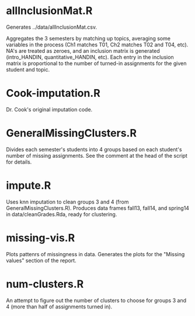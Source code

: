 # allInclusionMat.R

Generates ../data/allInclusionMat.csv.

Aggregates the 3 semesters by matching up topics, averaging some variables in the process (Ch1 matches T01, Ch2 matches T02 and T04, etc).  NA's are treated as zeroes, and an inclusion matrix is generated (intro_HANDIN, quantitative_HANDIN, etc). Each entry in the inclusion matrix is proportional to the number of turned-in assignments for the given student and topic. 


# Cook-imputation.R

Dr. Cook's original imputation code.

# GeneralMissingClusters.R

Divides each semester's students into 4 groups based on each student's number of missing assignments. See the comment at the head of the script for details.

# impute.R

Uses knn imputation to clean groups 3 and 4 (from GeneralMissingClusters.R). Produces data frames fall13, fall14, and spring14 in data/cleanGrades.Rda, ready for clustering.

# missing-vis.R

Plots pattenrs of missingness in data. Generates the plots for the "Missing values" section of the report.

# num-clusters.R

An attempt to figure out the number of clusters to choose for groups 3 and 4 (more than half of assignments turned in).